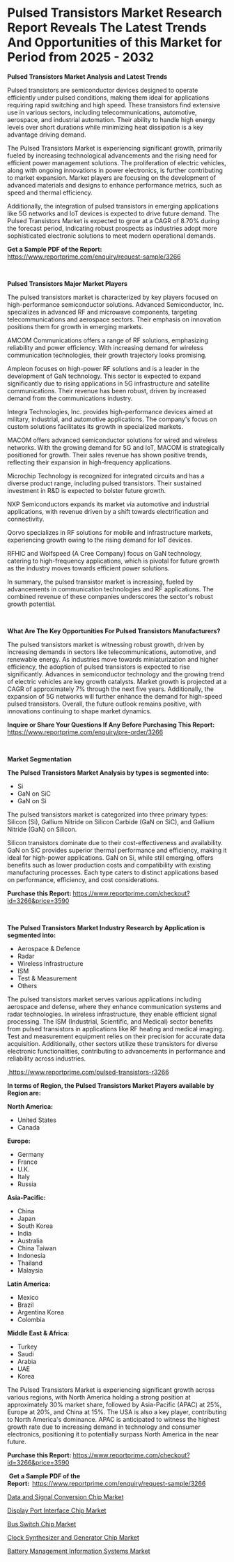 <p><h1>Pulsed Transistors Market Research Report Reveals The Latest Trends And Opportunities of this Market for Period from 2025 - 2032</h1></p><p><strong>Pulsed Transistors Market Analysis and Latest Trends</strong></p>
<p><p>Pulsed transistors are semiconductor devices designed to operate efficiently under pulsed conditions, making them ideal for applications requiring rapid switching and high speed. These transistors find extensive use in various sectors, including telecommunications, automotive, aerospace, and industrial automation. Their ability to handle high energy levels over short durations while minimizing heat dissipation is a key advantage driving demand.</p><p>The Pulsed Transistors Market is experiencing significant growth, primarily fueled by increasing technological advancements and the rising need for efficient power management solutions. The proliferation of electric vehicles, along with ongoing innovations in power electronics, is further contributing to market expansion. Market players are focusing on the development of advanced materials and designs to enhance performance metrics, such as speed and thermal efficiency.</p><p>Additionally, the integration of pulsed transistors in emerging applications like 5G networks and IoT devices is expected to drive future demand. The Pulsed Transistors Market is expected to grow at a CAGR of 8.70% during the forecast period, indicating robust prospects as industries adopt more sophisticated electronic solutions to meet modern operational demands.</p></p>
<p><strong>Get a Sample PDF of the Report:&nbsp;</strong> <a href="https://www.reportprime.com/enquiry/request-sample/3266?utm_campaign=1836&utm_medium=2&utm_source=Github&utm_content=ia&utm_term=18032025&utm_id=pulsed-transistors">https://www.reportprime.com/enquiry/request-sample/3266</a></p>
<p>&nbsp;</p>
<p><strong>Pulsed Transistors Major Market Players</strong></p>
<p><p>The pulsed transistors market is characterized by key players focused on high-performance semiconductor solutions. Advanced Semiconductor, Inc. specializes in advanced RF and microwave components, targeting telecommunications and aerospace sectors. Their emphasis on innovation positions them for growth in emerging markets.</p><p>AMCOM Communications offers a range of RF solutions, emphasizing reliability and power efficiency. With increasing demand for wireless communication technologies, their growth trajectory looks promising. </p><p>Ampleon focuses on high-power RF solutions and is a leader in the development of GaN technology. This sector is expected to expand significantly due to rising applications in 5G infrastructure and satellite communications. Their revenue has been robust, driven by increased demand from the communications industry.</p><p>Integra Technologies, Inc. provides high-performance devices aimed at military, industrial, and automotive applications. The company's focus on custom solutions facilitates its growth in specialized markets.</p><p>MACOM offers advanced semiconductor solutions for wired and wireless networks. With the growing demand for 5G and IoT, MACOM is strategically positioned for growth. Their sales revenue has shown positive trends, reflecting their expansion in high-frequency applications.</p><p>Microchip Technology is recognized for integrated circuits and has a diverse product range, including pulsed transistors. Their sustained investment in R&D is expected to bolster future growth.</p><p>NXP Semiconductors expands its market via automotive and industrial applications, with revenue driven by a shift towards electrification and connectivity.</p><p>Qorvo specializes in RF solutions for mobile and infrastructure markets, experiencing growth owing to the rising demand for IoT devices.</p><p>RFHIC and Wolfspeed (A Cree Company) focus on GaN technology, catering to high-frequency applications, which is pivotal for future growth as the industry moves towards efficient power solutions.</p><p>In summary, the pulsed transistor market is increasing, fueled by advancements in communication technologies and RF applications. The combined revenue of these companies underscores the sector's robust growth potential.</p></p>
<p>&nbsp;</p>
<p><strong>What Are The Key Opportunities For Pulsed Transistors Manufacturers?</strong></p>
<p><p>The pulsed transistors market is witnessing robust growth, driven by increasing demands in sectors like telecommunications, automotive, and renewable energy. As industries move towards miniaturization and higher efficiency, the adoption of pulsed transistors is expected to rise significantly. Advances in semiconductor technology and the growing trend of electric vehicles are key growth catalysts. Market growth is projected at a CAGR of approximately 7% through the next five years. Additionally, the expansion of 5G networks will further enhance the demand for high-speed pulsed transistors. Overall, the future outlook remains positive, with innovations continuing to shape market dynamics.</p></p>
<p><strong>Inquire or Share Your Questions If Any Before Purchasing This Report:</strong> <a href="https://www.reportprime.com/enquiry/pre-order/3266?utm_campaign=1836&utm_medium=2&utm_source=Github&utm_content=ia&utm_term=18032025&utm_id=pulsed-transistors">https://www.reportprime.com/enquiry/pre-order/3266</a></p>
<p>&nbsp;</p>
<p><strong>Market Segmentation</strong></p>
<p><strong>The Pulsed Transistors Market Analysis by types is segmented into:</strong></p>
<p><ul><li>Si</li><li>GaN on SiC</li><li>GaN on Si</li></ul></p>
<p><p>The pulsed transistors market is categorized into three primary types: Silicon (Si), Gallium Nitride on Silicon Carbide (GaN on SiC), and Gallium Nitride (GaN) on Silicon. </p><p>Silicon transistors dominate due to their cost-effectiveness and availability. GaN on SiC provides superior thermal performance and efficiency, making it ideal for high-power applications. GaN on Si, while still emerging, offers benefits such as lower production costs and compatibility with existing manufacturing processes. Each type caters to distinct applications based on performance, efficiency, and cost considerations.</p></p>
<p><strong>Purchase this Report:&nbsp;</strong><a href="https://www.reportprime.com/checkout?id=3266&price=3590&utm_campaign=1836&utm_medium=2&utm_source=Github&utm_content=ia&utm_term=18032025&utm_id=pulsed-transistors">https://www.reportprime.com/checkout?id=3266&price=3590</a></p>
<p>&nbsp;</p>
<p><strong>The Pulsed Transistors Market Industry Research by Application is segmented into:</strong></p>
<p><ul><li>Aerospace & Defence</li><li>Radar</li><li>Wireless Infrastructure</li><li>ISM</li><li>Test & Measurement</li><li>Others</li></ul></p>
<p><p>The pulsed transistors market serves various applications including aerospace and defense, where they enhance communication systems and radar technologies. In wireless infrastructure, they enable efficient signal processing. The ISM (Industrial, Scientific, and Medical) sector benefits from pulsed transistors in applications like RF heating and medical imaging. Test and measurement equipment relies on their precision for accurate data acquisition. Additionally, other sectors utilize these transistors for diverse electronic functionalities, contributing to advancements in performance and reliability across industries.</p></p>
<p><a href="https://www.reportprime.com/pulsed-transistors-r3266?utm_campaign=1836&utm_medium=2&utm_source=Github&utm_content=ia&utm_term=18032025&utm_id=pulsed-transistors">&nbsp;https://www.reportprime.com/pulsed-transistors-r3266</a></p>
<p><strong>In terms of Region, the Pulsed Transistors Market Players available by Region are:</strong></p>
<p>
    <p> <strong> North America: </strong>
        <ul>
            <li>United States</li>
            <li>Canada</li>
        </ul>
        </p> 
    <p> <strong> Europe: </strong>
        <ul>
            <li>Germany</li>
            <li>France</li>
            <li>U.K.</li>
            <li>Italy</li>
            <li>Russia</li>
        </ul>
        </p> 
    <p> <strong> Asia-Pacific: </strong>
        <ul>
            <li>China</li>
            <li>Japan</li>
            <li>South Korea</li>
            <li>India</li>
            <li>Australia</li>
            <li>China Taiwan</li>
            <li>Indonesia</li>
            <li>Thailand</li>
            <li>Malaysia</li>
        </ul>
        </p> 
    <p> <strong> Latin America: </strong>
        <ul>
            <li>Mexico</li>
            <li>Brazil</li>
            <li>Argentina Korea</li>
            <li>Colombia</li>
        </ul>
        </p> 
    <p> <strong> Middle East & Africa: </strong>
        <ul>
            <li>Turkey</li>
            <li>Saudi</li>
            <li>Arabia</li>
            <li>UAE</li>
            <li>Korea</li>
        </ul>
    </p>
    </p>
<p><p>The Pulsed Transistors Market is experiencing significant growth across various regions, with North America holding a strong position at approximately 30% market share, followed by Asia-Pacific (APAC) at 25%, Europe at 20%, and China at 15%. The USA is also a key player, contributing to North America's dominance. APAC is anticipated to witness the highest growth rate due to increasing demand in technology and consumer electronics, positioning it to potentially surpass North America in the near future.</p></p>
<p><strong>Purchase this Report: </strong><a href="https://www.reportprime.com/checkout?id=3266&price=3590&utm_campaign=1836&utm_medium=2&utm_source=Github&utm_content=ia&utm_term=18032025&utm_id=pulsed-transistors">https://www.reportprime.com/checkout?id=3266&price=3590</a></p>
<p>&nbsp;<strong>Get a Sample PDF of the Report:&nbsp;&nbsp;</strong><a href="https://www.reportprime.com/enquiry/request-sample/3266?utm_campaign=1836&utm_medium=2&utm_source=Github&utm_content=ia&utm_term=18032025&utm_id=pulsed-transistors">https://www.reportprime.com/enquiry/request-sample/3266</a></p>
<p><strong></strong></p>
<p><p><a href="https://github.com/ryanbell8967/Market-Research-Report-List-1/blob/main/data-and-signal-conversion-chip-market.md?utm_campaign=1836&utm_medium=2&utm_source=Github&utm_content=ia&utm_term=18032025&utm_id=pulsed-transistors">Data and Signal Conversion Chip Market</a></p><p><a href="https://github.com/willjis/Market-Research-Report-List-1/blob/main/display-port-interface-chip-market.md?utm_campaign=1836&utm_medium=2&utm_source=Github&utm_content=ia&utm_term=18032025&utm_id=pulsed-transistors">Display Port Interface Chip Market</a></p><p><a href="https://github.com/castoriffic/Market-Research-Report-List-6/blob/main/bus-switch-chip-market.md?utm_campaign=1836&utm_medium=2&utm_source=Github&utm_content=ia&utm_term=18032025&utm_id=pulsed-transistors">Bus Switch Chip Market</a></p><p><a href="https://github.com/yoshih12/Market-Research-Report-List-4/blob/main/clock-synthesizer-and-generator-chip-market.md?utm_campaign=1836&utm_medium=2&utm_source=Github&utm_content=ia&utm_term=18032025&utm_id=pulsed-transistors">Clock Synthesizer and Generator Chip Market</a></p><p><a href="https://github.com/mookiesville/Market-Research-Report-List-1/blob/main/battery-management-information-systems-market.md?utm_campaign=1836&utm_medium=2&utm_source=Github&utm_content=ia&utm_term=18032025&utm_id=pulsed-transistors">Battery Management Information Systems Market</a></p></p>
